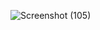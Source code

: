 ![Screenshot (105)](https://github.com/user-attachments/assets/6cf5dd54-a881-4551-a15e-73466669df9e)
